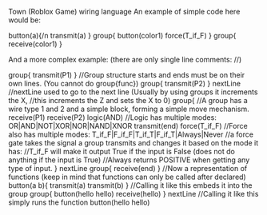 Town (Roblox Game) wiring language
An example of simple code here would be:

button(a){/n
 transmit(a)
}
group{
 button(color1)
 force(T_if_F)
}
group{
 receive(color1)
}


And a more complex example:
(there are only single line comments: //)

group{
    transmit(P1)
} //Group structure starts and ends must be on their own lines. (You cannot do group{func})
group{
    transmit(P2)
}
nextLine //nextLine used to go to the next line (Usually by using groups it increments the X,
         //this increments the Z and sets the X to 0)
group{ //A group has a wire type 1 and 2 and a simple block, forming a simple move mechanism.
    receive(P1)
    receive(P2)
    logic(AND) //Logic has multiple modes: OR|AND|NOT|XOR|NOR|NAND|XNOR
    transmit(end)
    force(T_if_F) //Force also has multiple modes: T_if_F|F_if_F|T_if_T|F_if_T|Always|Never
    //a force gate takes the signal a group transmits and changes it based on the mode it has: 
    //T_if_F will make it output True if the input is False (does not do anything if the input is True)
    //Always returns POSITIVE when getting any type of input.
}
nextLine
group{
    receive(end)
}
//Now a representation of functions (keep in mind that functions can only be called after declared)
button(a b){
    transmit(a)
    transmit(b)
}
//Calling it like this embeds it into the group
group{
    button(hello hello)
    receive(hello)
}
nextLine
//Calling it like this simply runs the function
button(hello hello)

